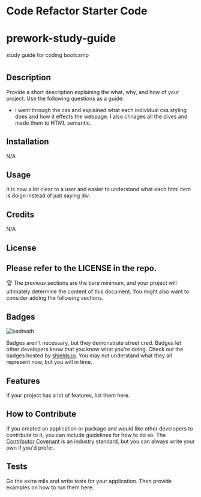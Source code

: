 # Code Refactor Starter Code
# prework-study-guide
study guide for coding bootcamp
# <Your-Project-Title>

## Description

Provide a short description explaining the what, why, and how of your project. Use the following questions as a guide:

- i went through the css and explained what each individual css styling does and how it effects  the webpage. I also chnages all the dives and made them to HTML semantic.

## Installation

N/A

## Usage
It is now a lot clear to a user and easier to understand what each html item is doign instead of just saying div.
## Credits

N/A

## License

Please refer to the LICENSE in the repo.
---

🏆 The previous sections are the bare minimum, and your project will ultimately determine the content of this document. You might also want to consider adding the following sections.

## Badges

![badmath](https://img.shields.io/github/languages/top/nielsenjared/badmath)

Badges aren't necessary, but they demonstrate street cred. Badges let other developers know that you know what you're doing. Check out the badges hosted by [shields.io](https://shields.io/). You may not understand what they all represent now, but you will in time.

## Features

If your project has a lot of features, list them here.

## How to Contribute

If you created an application or package and would like other developers to contribute to it, you can include guidelines for how to do so. The [Contributor Covenant](https://www.contributor-covenant.org/) is an industry standard, but you can always write your own if you'd prefer.

## Tests

Go the extra mile and write tests for your application. Then provide examples on how to run them here.